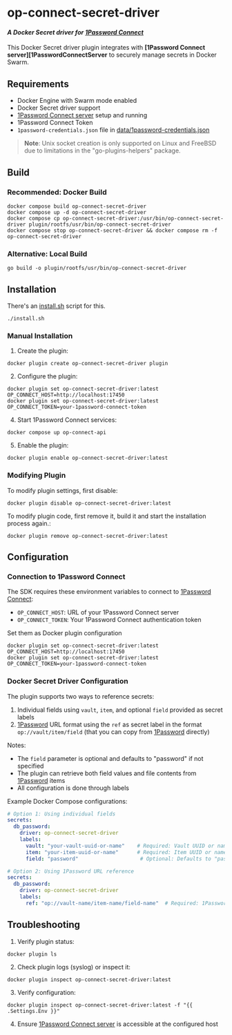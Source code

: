 # op-connect-secret-driver
#### _A Docker Secret driver for [1Password Connect][1PasswordConnectServer]_

This Docker Secret driver plugin integrates with **[1Password Connect server][1PasswordConnectServer** to securely manage secrets in Docker Swarm.

## Requirements

* Docker Engine with Swarm mode enabled
* Docker Secret driver support
* [1Password Connect server][1PasswordConnectServer] setup and running
* 1Password Connect Token
* `1password-credentials.json` file in [data/1password-credentials.json](data/1password-credentials.json)

> **Note**: Unix socket creation is only supported on Linux and FreeBSD due to limitations in the "go-plugins-helpers" package.

## Build

### Recommended: Docker Build

```shell
docker compose build op-connect-secret-driver
docker compose up -d op-connect-secret-driver
docker compose cp op-connect-secret-driver:/usr/bin/op-connect-secret-driver plugin/rootfs/usr/bin/op-connect-secret-driver
docker compose stop op-connect-secret-driver && docker compose rm -f op-connect-secret-driver
```

### Alternative: Local Build

```shell
go build -o plugin/rootfs/usr/bin/op-connect-secret-driver
```

## Installation

There's an [install.sh](install.sh) script for this.

```shell
./install.sh
```

### Manual Installation

1. Create the plugin:
```shell
docker plugin create op-connect-secret-driver plugin
```

2. Configure the plugin:
```shell
docker plugin set op-connect-secret-driver:latest OP_CONNECT_HOST=http://localhost:17450 
docker plugin set op-connect-secret-driver:latest OP_CONNECT_TOKEN=your-1password-connect-token
```

4. Start 1Password Connect services:
```shell
docker compose up op-connect-api
```

5. Enable the plugin:
```shell
docker plugin enable op-connect-secret-driver:latest
```

### Modifying Plugin

To modify plugin settings, first disable:

```shell
docker plugin disable op-connect-secret-driver:latest
```

To modify plugin code, first remove it, build it and start the installation process again.:

```shell
docker plugin remove op-connect-secret-driver:latest
```

## Configuration

### Connection to 1Password Connect

The SDK requires these environment variables to connect to [1Password Connect][1PasswordConnectServer]:

* `OP_CONNECT_HOST`: URL of your 1Password Connect server
* `OP_CONNECT_TOKEN`: Your 1Password Connect authentication token

Set them as Docker plugin configuration

```shell
docker plugin set op-connect-secret-driver:latest OP_CONNECT_HOST=http://localhost:17450 
docker plugin set op-connect-secret-driver:latest OP_CONNECT_TOKEN=your-1password-connect-token
```

### Docker Secret Driver Configuration

The plugin supports two ways to reference secrets:
1. Individual fields using `vault`, `item`, and optional `field` provided as secret labels
2. [1Password][1Password] URL format using the `ref` as secret label in the format `op://vault/item/field` 
  (that you can copy from [1Password][1Password] directly)

Notes:
- The `field` parameter is optional and defaults to "password" if not specified
- The plugin can retrieve both field values and file contents from [1Password][1Password] items
- All configuration is done through labels

Example Docker Compose configurations:

```yaml
# Option 1: Using individual fields
secrets:
  db_password:
    driver: op-connect-secret-driver
    labels:
      vault: "your-vault-uuid-or-name"    # Required: Vault UUID or name
      item: "your-item-uuid-or-name"      # Required: Item UUID or name
      field: "password"                    # Optional: Defaults to "password"

# Option 2: Using 1Password URL reference
secrets:
  db_password:
    driver: op-connect-secret-driver
    labels:
      ref: "op://vault-name/item-name/field-name"  # Required: 1Password URL format
```

## Troubleshooting

1. Verify plugin status:
```shell
docker plugin ls
```

2. Check plugin logs (syslog) or inspect it:
```shell
docker plugin inspect op-connect-secret-driver:latest
```

3. Verify configuration:
```shell
docker plugin inspect op-connect-secret-driver:latest -f "{{ .Settings.Env }}"
```

4. Ensure [1Password Connect server][1PasswordConnectServer] is accessible at the configured host

[1PasswordConnectServer]: https://developer.1password.com/docs/connect/get-started/
[1Password]: https://1password.com